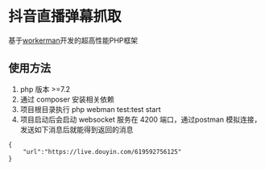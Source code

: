 # 抖音直播弹幕抓取

基于<a href="https://www.workerman.net" target="__blank">workerman</a>开发的超高性能PHP框架


## 使用方法

1. php 版本 >=7.2
2. 通过 composer 安装相关依赖
3. 项目根目录执行 php webman test:test start 
4. 项目启动后会启动 websocket 服务在 4200 端口，通过postman 模拟连接，发送如下消息后就能得到返回的消息
```
{
    "url":"https://live.douyin.com/619592756125"
}
```